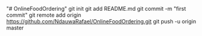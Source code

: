 "# OnlineFoodOrdering"  git init git add README.md git commit -m "first commit" git remote add origin https://github.com/NdauwaRafael/OnlineFoodOrdering.git git push -u origin master
